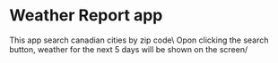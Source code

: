 # Weather Report app

This app search canadian cities by zip code\ 
Opon clicking the search button, weather for the next 5 days will be shown on the screen/
